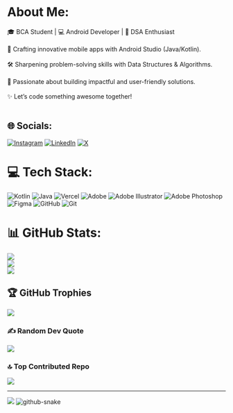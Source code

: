 # About Me:
🎓 BCA Student | 💻 Android Developer | 🧠 DSA Enthusiast<br><br>🚀 Crafting innovative mobile apps with Android Studio (Java/Kotlin).<br><br>🛠️ Sharpening problem-solving skills with Data Structures & Algorithms.<br><br>🌟 Passionate about building impactful and user-friendly solutions.<br><br>✨ Let’s code something awesome together!<br><br>


## 🌐 Socials:
[![Instagram](https://img.shields.io/badge/Instagram-%23E4405F.svg?logo=Instagram&logoColor=white)](https://instagram.com/shetty_harshith33) [![LinkedIn](https://img.shields.io/badge/LinkedIn-%230077B5.svg?logo=linkedin&logoColor=white)](https://linkedin.com/in/harshith-shetty033) [![X](https://img.shields.io/badge/X-black.svg?logo=X&logoColor=white)](https://x.com/ShettyHarshi33) 

# 💻 Tech Stack:
![Kotlin](https://img.shields.io/badge/kotlin-%237F52FF.svg?style=for-the-badge&logo=kotlin&logoColor=white) ![Java](https://img.shields.io/badge/java-%23ED8B00.svg?style=for-the-badge&logo=openjdk&logoColor=white) ![Vercel](https://img.shields.io/badge/vercel-%23000000.svg?style=for-the-badge&logo=vercel&logoColor=white) ![Adobe](https://img.shields.io/badge/adobe-%23FF0000.svg?style=for-the-badge&logo=adobe&logoColor=white) ![Adobe Illustrator](https://img.shields.io/badge/adobe%20illustrator-%23FF9A00.svg?style=for-the-badge&logo=adobe%20illustrator&logoColor=white) ![Adobe Photoshop](https://img.shields.io/badge/adobe%20photoshop-%2331A8FF.svg?style=for-the-badge&logo=adobe%20photoshop&logoColor=white) ![Figma](https://img.shields.io/badge/figma-%23F24E1E.svg?style=for-the-badge&logo=figma&logoColor=white) ![GitHub](https://img.shields.io/badge/github-%23121011.svg?style=for-the-badge&logo=github&logoColor=white) ![Git](https://img.shields.io/badge/git-%23F05033.svg?style=for-the-badge&logo=git&logoColor=white)
# 📊 GitHub Stats:
![](https://github-readme-stats.vercel.app/api?username=shettyharshith33&theme=dark&hide_border=false&include_all_commits=false&count_private=false)<br/>
![](https://github-readme-streak-stats.herokuapp.com/?user=shettyharshith33&theme=dark&hide_border=false)<br/>
![](https://github-readme-stats.vercel.app/api/top-langs/?username=shettyharshith33&theme=dark&hide_border=false&include_all_commits=false&count_private=false&layout=compact)

## 🏆 GitHub Trophies
![](https://github-profile-trophy.vercel.app/?username=shettyharshith33&theme=radical&no-frame=false&no-bg=false&margin-w=4)

### ✍️ Random Dev Quote
![](https://quotes-github-readme.vercel.app/api?type=horizontal&theme=radical)

### 🔝 Top Contributed Repo
![](https://github-contributor-stats.vercel.app/api?username=shettyharshith33&limit=5&theme=dark&combine_all_yearly_contributions=true)

---
[![](https://visitcount.itsvg.in/api?id=shettyharshith33&icon=0&color=0)](https://visitcount.itsvg.in)
<picture>
  <source media="(prefers-color-scheme: dark)" srcset="https://github.com/shettyharshith33/shettyharshith33/output/github-snake-dark.svg" />
  <source media="(prefers-color-scheme: light)" srcset="https://github.com/shettyharshith33/shettyharshith33/output/github-snake.svg" />
  <img alt="github-snake" src="https://github.com/shettyharshith33/shettyharshith33/output/github-snake.svg" />
</picture>


<!-- Proudly created with GPRM ( https://gprm.itsvg.in ) -->
